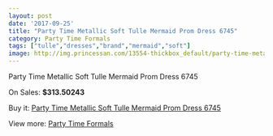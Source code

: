 ```yaml
---
layout: post
date: '2017-09-25'
title: "Party Time Metallic Soft Tulle Mermaid Prom Dress 6745"
category: Party Time Formals
tags: ["tulle","dresses","brand","mermaid","soft"]
image: http://img.princessan.com/13554-thickbox_default/party-time-metallic-soft-tulle-mermaid-prom-dress-6745.jpg
---
```

Party Time Metallic Soft Tulle Mermaid Prom Dress 6745

On Sales: **$313.50243**
<a href="https://www.princessan.com/en/party-time-formals/6380-party-time-metallic-soft-tulle-mermaid-prom-dress-6745.html"><amp-img layout="responsive" width="600" height="600" src="//img.princessan.com/13554-thickbox_default/party-time-metallic-soft-tulle-mermaid-prom-dress-6745.jpg" alt="Party Time Metallic Soft Tulle Mermaid Prom Dress 6745 0" /></a>
<a href="https://www.princessan.com/en/party-time-formals/6380-party-time-metallic-soft-tulle-mermaid-prom-dress-6745.html"><amp-img layout="responsive" width="600" height="600" src="//img.princessan.com/13555-thickbox_default/party-time-metallic-soft-tulle-mermaid-prom-dress-6745.jpg" alt="Party Time Metallic Soft Tulle Mermaid Prom Dress 6745 1" /></a>

Buy it: [Party Time Metallic Soft Tulle Mermaid Prom Dress 6745](https://www.princessan.com/en/party-time-formals/6380-party-time-metallic-soft-tulle-mermaid-prom-dress-6745.html "Party Time Metallic Soft Tulle Mermaid Prom Dress 6745")

View more: [Party Time Formals](https://www.princessan.com/en/51-party-time-formals "Party Time Formals")